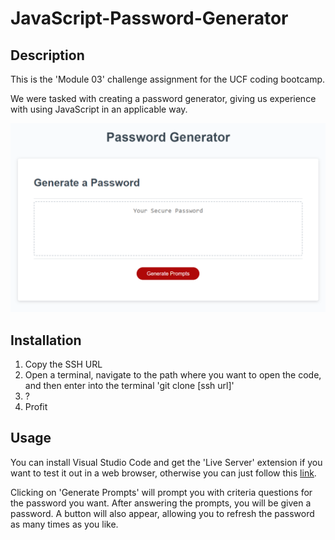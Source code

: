 # JavaScript-Password-Generator

## Description

This is the 'Module 03' challenge assignment for the UCF coding bootcamp.

We were tasked with creating a password generator, giving us experience with using JavaScript in an applicable way.

![Preview](./assets/images/preview.PNG)

## Installation

1. Copy the SSH URL
2. Open a terminal, navigate to the path where you want to open the code, and then enter into the terminal 'git clone [ssh url]'
3. ?
4. Profit

## Usage

You can install Visual Studio Code and get the 'Live Server' extension if you want to test it out in a web browser, otherwise you can just follow this [link](https://binnyboy1.github.io/Advanced-CSS-Portfolio/).

Clicking on 'Generate Prompts' will prompt you with criteria questions for the password you want. After answering the prompts, you will be given a password. A button will also appear, allowing you to refresh the password as many times as you like.